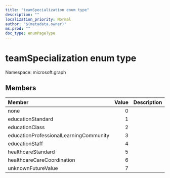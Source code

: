 ```yaml
---
title: "teamSpecialization enum type"
description: ""
localization_priority: Normal
author: "$(metadata.owner)"
ms.prod: ""
doc_type: enumPageType
---
```


# teamSpecialization enum type

Namespace: microsoft.graph

## Members

| Member                                 | Value | Description |
| :------------------------------------- | ----: | :---------- |
| none                                   | 0     |             |
| educationStandard                      | 1     |             |
| educationClass                         | 2     |             |
| educationProfessionalLearningCommunity | 3     |             |
| educationStaff                         | 4     |             |
| healthcareStandard                     | 5     |             |
| healthcareCareCoordination             | 6     |             |
| unknownFutureValue                     | 7     |             |
